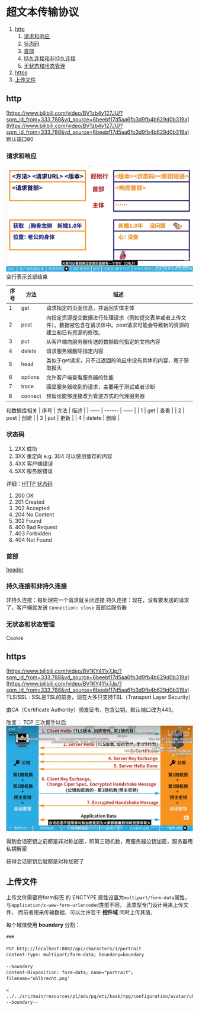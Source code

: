 # 超文本传输协议

1. [http](#http)
   1. [请求和响应](#请求和响应)
   2. [状态码](#状态码)
   3. [首部](#首部)
   4. [持久连接和非持久连接](#持久连接和非持久连接)
   5. [无状态和状态管理](#无状态和状态管理)
2. [https](#https)
3. [上传文件](#上传文件)


## http
[https://www.bilibili.com/video/BV1zb4y127JU/?spm_id_from=333.788&vd_source=6beebf17d5aa6fb3d9fb4b629d0b319a](https://www.bilibili.com/video/BV1zb4y127JU/?spm_id_from=333.788&vd_source=6beebf17d5aa6fb3d9fb4b629d0b319a)
默认端口80
### 请求和响应
![](_attachments/old/2022-11-01-13-44-43.png)
空行表示首部结束

| 序号 | 方法    | 描述                                                                                                                                 |
| ---- | ------- | ------------------------------------------------------------------------------------------------------------------------------------ |
| 1    | get     | 请求指定的页面信息，并返回实体主体                                                                                                   |
| 2    | post    | 向指定资源提交数据进行处理请求（例如提交表单或者上传文件）。数据被包含在请求体中。post请求可能会导致新的资源的建立和已有资源的修改。 |
| 3    | put     | 从客户端向服务器传送的数据取代指定的文档内容                                                                                         |
| 4    | delete  | 请求服务器删除指定内容                                                                                                               |
| 5    | head    | 类似于get请求，只不过返回的响应中没有具体的内容，用于获取报头                                                                        |
| 6    | options | 允许客户端查看服务器的性能                                                                                                           |
| 7    | trace   | 回显服务器收到的请求，主要用于测试或者诊断                                                                                           |
| 8    | connect | 预留给能够连接改为管道方式的代理服务器                                                                                               |

和数据库相关
| 序号 | 方法   | 描述 |
| ---- | ------ | ---- |
| 1    | get    | 查看 |
| 2    | post   | 创建 |
| 3    | put    | 更新 |
| 4    | delete | 删除 |

### 状态码
1. 2XX 成功
2. 3XX 重定向 e.g. 304 可以使用缓存的内容
3. 4XX 客户端错误
4. 5XX 服务器错误

详细：[HTTP 状态码](https://www.runoob.com/http/http-status-codes.html)
1. 200	OK
2. 201	Created
3. 202	Accepted
4. 204	No Content
5. 302	Found
6. 400	Bad Request
7. 403	Forbidden
8. 404	Not Found


### 首部
[header](header.md)

### 持久连接和非持久连接
非持久连接：每处理完一个请求就关闭连接
持久连接：现在，没有要发送的请求了，客户端就发送 `Connection: close` 首部给服务器

### 无状态和状态管理
Cookie

## https
[https://www.bilibili.com/video/BV1KY411x7Jp/?spm_id_from=333.788&vd_source=6beebf17d5aa6fb3d9fb4b629d0b319a](https://www.bilibili.com/video/BV1KY411x7Jp/?spm_id_from=333.788&vd_source=6beebf17d5aa6fb3d9fb4b629d0b319a)
TLS/SSL : SSL是TSL的前身，现在大多只支持TSL（Transport Layer Security）

由CA（Certificate Authority）颁发证书，包含公钥。默认端口改为443。

改变：
TCP 三次握手以后
![](_attachments/old/2022-11-01-15-13-40.png)

得到会话密钥之前都是非对称加密，即第三随机数，用服务器公钥加密，服务器用私钥解密

获得会话密钥后就都是对称加密了

## 上传文件
上传文件需要将form标签 的 ENCTYPE 属性设置为`multipart/form-data`属性， 与`application/x-www-form-urlencoded`类型不同， 此类型专门设计用来上传文件， 而前者用来传输数据，可以允许若干 **控件域** 同时上传其值，

每个域值使用 **boundary** 分割：
```http
###

PUT http://localhost:8082/api/characters/1/portrait
Content-Type: multipart/form-data; boundary=boundary

--boundary
Content-Disposition: form-data; name="portrait"; filename="uhlbrecht.png'

< ../../src/main/resources/pl/edu/pg/eti/kask/rpg/configuration/avatar/uhlbrecht.png
--boundary--
```
